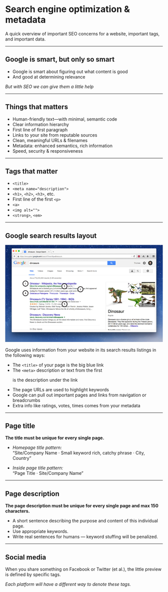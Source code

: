 # Search engine optimization & metadata

A quick overview of important SEO concerns for a website, important tags, and important data.

---

## Google is smart, but only so smart

- Google is smart about figuring out what content is good
- And good at determining relevance

_But with SEO we can give them a little help_

---

## Things that matters

- Human-friendly text—with minimal, semantic code
- Clear information hierarchy
- First line of first paragraph
- Links to your site from reputable sources
- Clean, meaningful URLs & filenames
- Metadata: enhanced semantics, rich information
- Speed, security & responsiveness

---

## Tags that matter

- `<title>`
- `<meta name="description">`
- `<h1>`, `<h2>`, `<h3>`, etc.
- First line of the first `<p>`
- `<a>`
- `<img alt="">`
- `<strong>`, `<em>`

---

## Google search results layout

![](search-results.jpg)

Google uses information from your website in its search results listings in the following ways:

- The `<title>` of your page is the big blue link
- The `<meta>` description or text from the first <p> is the description under the link
- The page URLs are used to highlight keywords
- Google can pull out important pages and links from navigation or breadcrumbs
- Extra info like ratings, votes, times comes from your metadata

---

## Page title

**The title must be unique for every single page.**

- _Homepage title pattern:_ <br>“Site/Company Name · Small keyword rich, catchy phrase · City, Country”

- _Inside page title pattern:_ <br>“Page Title · Site/Company Name”

---

## Page description

**The page description must be unique for every single page and max 150 characters.**

- A short sentence describing the purpose and content of this individual page.
- Use appropriate keywords.
- Write real sentences for humans — keyword stuffing will be penalized.

---

## Social media

When you share something on Facebook or Twitter (et al.), the little preview is defined by specific tags.

_Each platform will have a different way to denote these tags._
